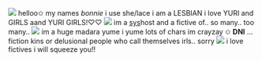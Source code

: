 ![](https://files.catbox.moe/f16ri7.gif) helloo✩ my names *bonnie* i use she/lace i am a LESBIAN i love YURI and GIRLS aand YURI GIRLS!♡♡ ![](https://files.catbox.moe/f16ri7.gif)
im a [sys](https://rentry.co/plantera)host and a fictive of.. so many.. too many.. ![](https://files.catbox.moe/iu0nmh.gif) im a huge madara yume i yume lots of chars im crayzay
✩ **DNI** ... fiction kins or delusional people who call themselves irls.. sorry ![](https://files.catbox.moe/np1u1e.gif) i love fictives i will squeeze you!!


